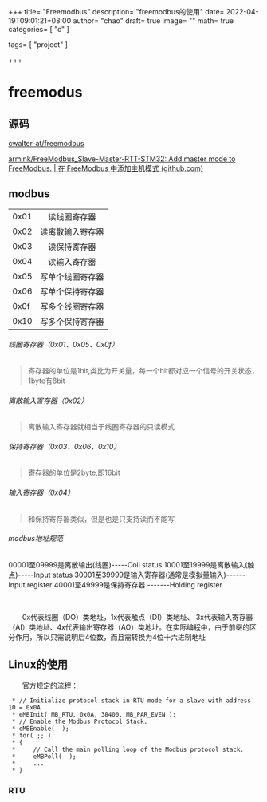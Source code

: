 +++
title= "Freemodbus"
description= "freemodbus的使用"
date= 2022-04-19T09:01:21+08:00
author= "chao"
draft= true
image= "" 
math= true
categories= [
    "c"
]

tags=  [
    "project"
]

+++

# freemodus

## 源码

[cwalter-at/freemodbus](https://github.com/cwalter-at/freemodbus)

[armink/FreeModbus_Slave-Master-RTT-STM32: Add master mode to FreeModbus. | 在 FreeModbus 中添加主机模式 (github.com)](https://github.com/armink/FreeModbus_Slave-Master-RTT-STM32)

## modbus



|      |                  |
| ---- | :--------------: |
| 0x01 |   读线圈寄存器   |
| 0x02 | 读离散输入寄存器 |
| 0x03 |   读保持寄存器   |
| 0x04 |   读输入寄存器   |
| 0x05 | 写单个线圈寄存器 |
| 0x06 | 写单个保持寄存器 |
| 0x0f | 写多个线圈寄存器 |
| 0x10 | 写多个保持寄存器 |

###### 线圈寄存器（0x01、0x05、0x0f）

> 寄存器的单位是1bit,类比为开关量，每一个bit都对应一个信号的开关状态，1byte有8bit

###### 离散输入寄存器（0x02）

> 离散输入寄存器就相当于线圈寄存器的只读模式

###### 保持寄存器（0x03、0x06、0x10）

> 寄存器的单位是2byte,即16bit

###### 输入寄存器（0x04）

> 和保持寄存器类似，但是也是只支持读而不能写

###### modbus地址规范

00001至09999是离散输出(线圈)-----Coil status
10001至19999是离散输入(触点)-----Input status
30001至39999是输入寄存器(通常是模拟量输入)------Input register
40001至49999是保持寄存器 -------Holding register

<br>

&emsp;&emsp;0x代表线圈（DO）类地址，1x代表触点（DI）类地址、 3x代表输入寄存器（AI）类地址、4x代表输出寄存器（AO）类地址。在实际编程中，由于前缀的区分作用，所以只需说明后4位数，而且需转换为4位十六进制地址

## Linux的使用

&emsp;&emsp;官方规定的流程：

~~~
 * // Initialize protocol stack in RTU mode for a slave with address 10 = 0x0A
 * eMBInit( MB_RTU, 0x0A, 38400, MB_PAR_EVEN );
 * // Enable the Modbus Protocol Stack.
 * eMBEnable(  );
 * for( ;; )
 * {
 *     // Call the main polling loop of the Modbus protocol stack.
 *     eMBPoll(  );
 *     ...
 * }
~~~

### RTU





